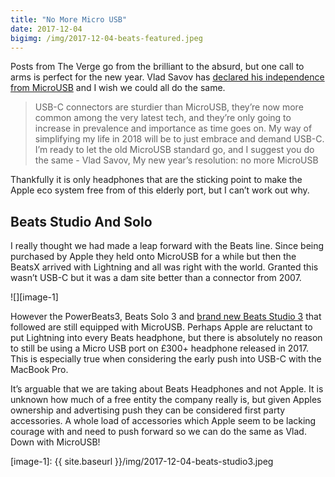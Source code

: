 ```yaml
---
title: "No More Micro USB"
date: 2017-12-04
bigimg: /img/2017-12-04-beats-featured.jpeg
---
```

Posts from The Verge go from the brilliant to the absurd, but one call to arms is perfect for the new year. Vlad Savov has [declared his independence from MicroUSB][1] and I wish we could all do the same.

> USB-C connectors are sturdier than MicroUSB, they’re now more common among the very latest tech, and they’re only going to increase in prevalence and importance as time goes on. My way of simplifying my life in 2018 will be to just embrace and demand USB-C. I’m ready to let the old MicroUSB standard go, and I suggest you do the same - Vlad Savov, My new year’s resolution: no more MicroUSB

Thankfully it  is only headphones that are the sticking point to make the Apple eco system free from of this elderly port, but I can’t work out why. 

## Beats Studio And Solo
I really thought we had made a leap forward with the Beats line. Since being purchased by Apple they held onto MicroUSB for a while but then the BeatsX arrived with Lightning and all was right with the world. Granted this wasn’t USB-C but it was a dam site better than a connector from 2007. 

![][image-1]

However the PowerBeats3, Beats Solo 3 and [brand new Beats Studio 3][2] that followed are still equipped with MicroUSB. Perhaps Apple are reluctant to put Lightning into every Beats headphone, but there is absolutely no reason to still be using a Micro USB port on £300+ headphone released in 2017. This is especially true when considering the early push into USB-C with the MacBook Pro.

It’s arguable that we are taking about Beats Headphones and not Apple. It is unknown how much of a free entity the company really is, but given Apples ownership and advertising push they can be considered first party accessories. A whole load of accessories which Apple seem to be lacking courage with and need to push forward so we can do the same as Vlad. Down with MicroUSB!

[1]:	https://www.theverge.com/circuitbreaker/2017/12/2/16727510/death-to-microusb
[2]:	https://www.theverge.com/circuitbreaker/2017/9/5/16254778/beats-micro-usb-cables-while-apple-goes-usbc-lightning

[image-1]:	{{ site.baseurl }}/img/2017-12-04-beats-studio3.jpeg